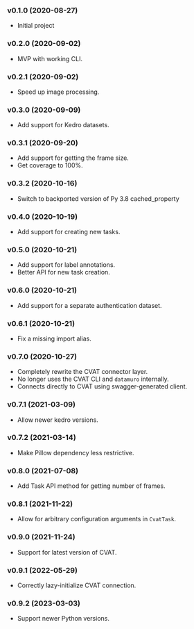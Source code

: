 ### v0.1.0 (2020-08-27)

- Initial project

### v0.2.0 (2020-09-02)

- MVP with working CLI.

### v0.2.1 (2020-09-02)

- Speed up image processing.

### v0.3.0 (2020-09-09)

- Add support for Kedro datasets.

### v0.3.1 (2020-09-20)

- Add support for getting the frame size.
- Get coverage to 100%.

### v0.3.2 (2020-10-16)

- Switch to backported version of Py 3.8 cached_property

### v0.4.0 (2020-10-19)

- Add support for creating new tasks.

### v0.5.0 (2020-10-21)

- Add support for label annotations.
- Better API for new task creation.

### v0.6.0 (2020-10-21)

- Add support for a separate authentication dataset.

### v0.6.1 (2020-10-21)

- Fix a missing import alias.

### v0.7.0 (2020-10-27)

- Completely rewrite the CVAT connector layer.
- No longer uses the CVAT CLI and `datamuro` internally.
- Connects directly to CVAT using swagger-generated client.

### v0.7.1 (2021-03-09)

- Allow newer kedro versions.

### v0.7.2 (2021-03-14)

- Make Pillow dependency less restrictive.

### v0.8.0 (2021-07-08)

- Add Task API method for getting number of frames.

### v0.8.1 (2021-11-22)

- Allow for arbitrary configuration arguments in `CvatTask`.

### v0.9.0 (2021-11-24)

- Support for latest version of CVAT.

### v0.9.1 (2022-05-29)

- Correctly lazy-initialize CVAT connection.

### v0.9.2 (2023-03-03)

- Support newer Python versions.
